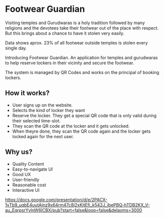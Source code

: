 # Footwear Guardian

Visiting temples and Gurudwaras is a holy tradition followed by many religions and the devotees take their footwear out of the place with respect. But this brings about a chance to have it stolen very easily.

Data shows aprox. 23% of all footwear outside temples is stolen every single day.

Introducing Footwear Guardian. An application for temples and gurudwaras to help reserve lockers in their vicinity and secure the footwear.

The system is managed by QR Codes and works on the principal of booking lockers.

## How it works?

- User signs up on the website.
- Selects the kind of locker they want
- Reserve the locker. They get a special QR code that is only valid during their selected time-slot. 
- They scan the QR code at the locker and it gets unlocked.
- When theyre done, they scan the QR code again and the locker gets locked again for the next user.


## Why us?
- Quality Content
- Easy-to-navigate UI
- Good UX
- User-friendly
- Reasonable cost
- Interactive UI

https://docs.google.com/presentation/d/e/2PACX-1vTb9_uqbE4uutAinz9x64rm47c8j2xKjtEfj_k542J_jbePBQ-hTDB2KX_V-au_EqrpsrYvlnW6lCBX/pub?start=false&loop=false&delayms=3000
